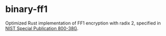 # binary-ff1

Optimized Rust implementation of FF1 encryption with radix 2, specified in
[NIST Special Publication 800-38G](https://nvlpubs.nist.gov/nistpubs/SpecialPublications/NIST.SP.800-38G.pdf).

